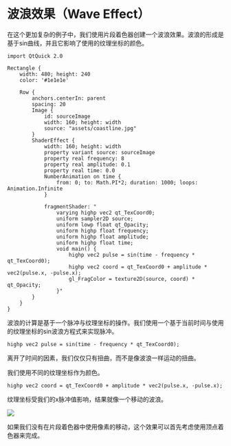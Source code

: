 # 波浪效果（Wave Effect）

在这个更加复杂的例子中，我们使用片段着色器创建一个波浪效果。波浪的形成是基于sin曲线，并且它影响了使用的纹理坐标的颜色。

```
import QtQuick 2.0

Rectangle {
    width: 480; height: 240
    color: '#1e1e1e'

    Row {
        anchors.centerIn: parent
        spacing: 20
        Image {
            id: sourceImage
            width: 160; height: width
            source: "assets/coastline.jpg"
        }
        ShaderEffect {
            width: 160; height: width
            property variant source: sourceImage
            property real frequency: 8
            property real amplitude: 0.1
            property real time: 0.0
            NumberAnimation on time {
                from: 0; to: Math.PI*2; duration: 1000; loops: Animation.Infinite
            }

            fragmentShader: "
                varying highp vec2 qt_TexCoord0;
                uniform sampler2D source;
                uniform lowp float qt_Opacity;
                uniform highp float frequency;
                uniform highp float amplitude;
                uniform highp float time;
                void main() {
                    highp vec2 pulse = sin(time - frequency * qt_TexCoord0);
                    highp vec2 coord = qt_TexCoord0 + amplitude * vec2(pulse.x, -pulse.x);
                    gl_FragColor = texture2D(source, coord) * qt_Opacity;
                }"
        }
    }
}
```

波浪的计算是基于一个脉冲与纹理坐标的操作。我们使用一个基于当前时间与使用的纹理坐标的sin波浪方程式来实现脉冲。

```
highp vec2 pulse = sin(time - frequency * qt_TexCoord0);
```

离开了时间的因素，我们仅仅只有扭曲，而不是像波浪一样运动的扭曲。

我们使用不同的纹理坐标作为颜色。

```
highp vec2 coord = qt_TexCoord0 + amplitude * vec2(pulse.x, -pulse.x);
```

纹理坐标受我们的x脉冲值影响，结果就像一个移动的波浪。

![](http://qmlbook.org/_images/wave.png)

如果我们没有在片段着色器中使用像素的移动，这个效果可以首先考虑使用顶点着色器来完成。
